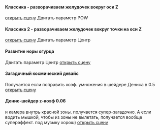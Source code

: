 #### Классика - разворачиваем желудочек вокруг оси Z
[открыть сцену]( http://viewlang.ru/viewlang/scene.html?s=https://github.com/pavelvasev/distort_mixer/blob/master/run-demo-all.vl#{"params":{"fixedmix/appname":1,"fixedmix/2/appname":2,"fixedmix/2/Distort-ZAxis-POW":2.7,"cameraPos":[3.683141105788016,-769.2546989765516,297.4812875698367],"cameraCenter":[3.68314109896969,-2.1645955480686676,13.50961828543286],"fixedmix/2/Distort-ZPoint-Center":1.5,"fixedmix/2/Distort-ZPoint-POW":1.7,"fixedmix/2/Distort-ZPoint-sphere":0,"fixedmix/2/Distort-ZPoint-Radius":22,"show_axes":1,"fixedmix/4/Morphing":1,"fixedmix/2/Distort-ZAxis-Radius":21,"fixedmix/2/Distort-ZAxis-sphere":0}} )
Двигать параметр POW

#### Классика 2 - разворачиваем желудочек вокруг точки на оси Z
[открыть сцену](http://viewlang.ru/viewlang/scene.html?s=https://github.com/pavelvasev/distort_mixer/blob/master/run-demo-all.vl#{"params":{"fixedmix/appname":1,"fixedmix/2/appname":3,"fixedmix/2/Distort-ZAxis-POW":0.6000000000000001,"cameraPos":[-16.142614463928567,-102.48799468641982,69.26377802542713],"cameraCenter":[3.68314109896969,-2.1645955480686676,13.50961828543286],"fixedmix/2/Distort-ZPoint-Center":1.5,"fixedmix/2/Distort-ZPoint-POW":1.7,"fixedmix/2/Distort-ZPoint-sphere":0,"fixedmix/2/Distort-ZPoint-Radius":22,"show_axes":1,"fixedmix/4/Morphing":1}})
Двигать параметр Центр

#### Развитие норы огурца
Двигать параметр Центр
[открыть сцену](http://viewlang.ru/viewlang/scene.html?s=https://github.com/pavelvasev/distort_mixer/blob/master/run-demo-all.vl#{"params":{"fixedmix/appname":3,"fixedmix/2/appname":3,"fixedmix/2/Distort-ZAxis-POW":0.6000000000000001,"cameraPos":[6.531365106645181,-68.18705217500673,109.4804438121608],"cameraCenter":[2.437599025544268,0.305611387505615,22.672343731204993],"fixedmix/2/Distort-ZPoint-Center":26,"fixedmix/2/Distort-ZPoint-POW":1.4,"fixedmix/2/Distort-ZPoint-sphere":0,"fixedmix/2/Distort-ZPoint-Radius":22,"show_axes":1,"fixedmix/4/Morphing":1}})

#### Загадочный космический девайс
Получается если поправить коэф. умножения в шейдере Дениса в 0.5
[открыть сцену](http://viewlang.ru/viewlang/scene.html?s=https://github.com/pavelvasev/distort_mixer/blob/master/run-demo-all.vl#{"params":{"fixedmix/2/appname":1,"fixedmix/2/Z-coef":0.51,"cameraPos":[-435.75578647321703,275.7693334802511,778.0512848941443],"fixedmix/2/Radius":2.3,"cameraCenter":[148.00400018894305,-157.12569836369886,-217.93862375917521],"fixedmix/2/Phase":0.38761101961531086}} )

#### Денис-шейдер z-коэф 0.06
и камера внутрь красной зоны. получается супер-загадочно. А если водить мышкой, чтобы из зоны не вылетать, получается вообще суперэффект. под музыку хорош)
[открыть сцену](http://viewlang.ru/viewlang/scene.html?s=https://github.com/pavelvasev/distort_mixer/blob/master/run-demo-all.vl#{"params":{"fixedmix/2/appname":1,"fixedmix/2/Z-coef":0.06,"cameraPos":[127.5114552121544,190.8621763818238,1687.064677397255],"fixedmix/2/Radius":1.8,"cameraCenter":[-9.302420176517701,-42.945148607727624,31.809762079879576]}} )



